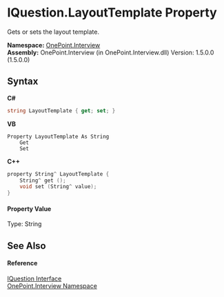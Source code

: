 # IQuestion.LayoutTemplate Property 
 

Gets or sets the layout template.

**Namespace:**&nbsp;<a href="N_OnePoint_Interview">OnePoint.Interview</a><br />**Assembly:**&nbsp;OnePoint.Interview (in OnePoint.Interview.dll) Version: 1.5.0.0 (1.5.0.0)

## Syntax

**C#**<br />
``` C#
string LayoutTemplate { get; set; }
```

**VB**<br />
``` VB
Property LayoutTemplate As String
	Get
	Set
```

**C++**<br />
``` C++
property String^ LayoutTemplate {
	String^ get ();
	void set (String^ value);
}
```


#### Property Value
Type: String

## See Also


#### Reference
<a href="T_OnePoint_Interview_IQuestion">IQuestion Interface</a><br /><a href="N_OnePoint_Interview">OnePoint.Interview Namespace</a><br />